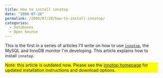 ```yaml
---
title: How to install innotop
date: "2006-07-28"
permalink: /2006/07/28/how-to-install-innotop/
categories:
  - Databases
  - Open Source
---
```

This is the first in a series of articles I'll write on how to use [`innotop`][1], the MySQL and InnoDB monitor I'm developing. This article explains how to install `innotop`.

<p style="background:yellow">
  Note: this article is outdated now. Please see the <a href="/innotop/">innotop homepage</a> for updated installation instructions and download options.
</p>

 [1]: /innotop/
